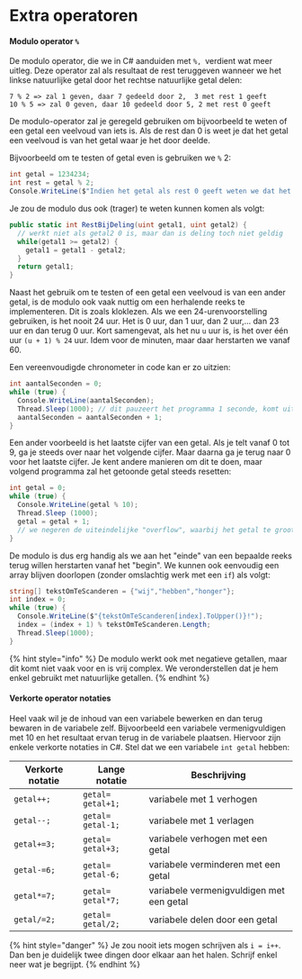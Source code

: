 # Extra operatoren

#### Modulo operator `%`

De modulo operator, die we in C# aanduiden met `%, `verdient wat meer uitleg. Deze operator zal als resultaat de rest teruggeven wanneer we het linkse natuurlijke getal door het rechtse natuurlijke getal delen:

```
7 % 2 => zal 1 geven, daar 7 gedeeld door 2,  3 met rest 1 geeft 
10 % 5 => zal 0 geven, daar 10 gedeeld door 5, 2 met rest 0 geeft
```

De modulo-operator zal je geregeld gebruiken om bijvoorbeeld te weten of een getal een veelvoud van iets is. Als de rest dan 0 is weet je dat het getal een veelvoud is van het getal waar je het door deelde.

Bijvoorbeeld om te testen of getal even is gebruiken we `%` 2:

```csharp
int getal = 1234234;
int rest = getal % 2;
Console.WriteLine($"Indien het getal als rest 0 geeft weten we dat het even is. De rest is: {rest}");
```

Je zou de modulo dus ook (trager) te weten kunnen komen als volgt:

```csharp
public static int RestBijDeling(uint getal1, uint getal2) {
  // werkt niet als getal2 0 is, maar dan is deling toch niet geldig
  while(getal1 >= getal2) {
    getal1 = getal1 - getal2;
  }
  return getal1;
}
```

Naast het gebruik om te testen of een getal een veelvoud is van een ander getal, is de modulo ook vaak nuttig om een herhalende reeks te implementeren. Dit is zoals kloklezen. Als we een 24-urenvoorstelling gebruiken, is het nooit 24 uur. Het is 0 uur, dan 1 uur, dan 2 uur,... dan 23 uur en dan terug 0 uur. Kort samengevat, als het nu `u` uur is, is het over één uur `(u + 1) % 24` uur. Idem voor de minuten, maar daar herstarten we vanaf 60.

Een vereenvoudigde chronometer in code kan er zo uitzien:

```csharp
int aantalSeconden = 0;
while (true) {
  Console.WriteLine(aantalSeconden);
  Thread.Sleep(1000); // dit pauzeert het programma 1 seconde, komt uit System.Threading
  aantalSeconden = aantalSeconden + 1;
}
```

Een ander voorbeeld is het laatste cijfer van een getal. Als je telt vanaf 0 tot 9, ga je steeds over naar het volgende cijfer. Maar daarna ga je terug naar 0 voor het laatste cijfer. Je kent andere manieren om dit te doen, maar volgend programma zal het getoonde getal steeds resetten:

```csharp
int getal = 0;
while (true) {  
  Console.WriteLine(getal % 10);
  Thread.Sleep (1000);
  getal = getal + 1;
  // we negeren de uiteindelijke "overflow", waarbij het getal te groot wordt voor het datatype
}
```

De modulo is dus erg handig als we aan het "einde" van een bepaalde reeks terug willen herstarten vanaf het "begin". We kunnen ook eenvoudig een array blijven doorlopen (zonder omslachtig werk met een `if`) als volgt:

```csharp
string[] tekstOmTeScanderen = {"wij","hebben","honger"};
int index = 0;
while (true) {
  Console.WriteLine($"{tekstOmTeScanderen[index].ToUpper()}!");
  index = (index + 1) % tekstOmTeScanderen.Length;
  Thread.Sleep(1000);
}
```

{% hint style="info" %}
De modulo werkt ook met negatieve getallen, maar dit komt niet vaak voor en is vrij complex. We veronderstellen dat je hem enkel gebruikt met natuurlijke getallen.
{% endhint %}

#### Verkorte operator notaties

Heel vaak wil je de inhoud van een variabele bewerken en dan terug bewaren in de variabele zelf. Bijvoorbeeld een variabele vermenigvuldigen met 10 en het resultaat ervan terug in de variabele plaatsen. Hiervoor zijn enkele verkorte notaties in C#. Stel dat we een variabele `int getal` hebben:

| **Verkorte notatie** | **Lange notatie** | **Beschrijving**                         |
| -------------------- | ----------------- | ---------------------------------------- |
| `getal++;`           | `getal= getal+1;` | variabele met 1 verhogen                 |
| `getal--;`           | `getal= getal-1;` | variabele met 1 verlagen                 |
| `getal+=3;`          | `getal= getal+3;` | variabele verhogen met een getal         |
| `getal-=6;`          | `getal= getal-6;` | variabele verminderen met een getal      |
| `getal*=7;`          | `getal= getal*7;` | variabele vermenigvuldigen met een getal |
| `getal/=2;`          | `getal= getal/2;` | variabele delen door een getal           |

{% hint style="danger" %}
Je zou nooit iets mogen schrijven als `i = i++`. Dan ben je duidelijk twee dingen door elkaar aan het halen. Schrijf enkel neer wat je begrijpt.
{% endhint %}
